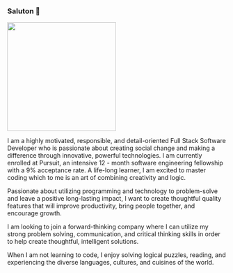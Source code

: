 ### Saluton 👋

<img src="https://code.org/images/fill-480x360/tutorials/hoc2019/dance-2019.jpg" width="250">

I am a highly motivated, responsible, and detail-oriented Full Stack Software Developer who is passionate about creating social change and making a difference through innovative, powerful technologies. I am currently enrolled at Pursuit, an intensive 12 - month software engineering fellowship with a 9% acceptance rate. A life-long learner, I am excited to master coding which to me is an art of combining creativity and logic.

Passionate about utilizing programming and technology to problem-solve and leave a positive long-lasting impact, I want to create thoughtful quality features that will improve productivity, bring people together, and encourage growth.

I am looking to join a forward-thinking company where I can utilize my strong problem solving, communication, and critical thinking skills in order to help create thoughtful, intelligent solutions.

When I am not learning to code, I enjoy solving logical puzzles, reading, and experiencing the diverse languages, cultures, and cuisines of the world.



